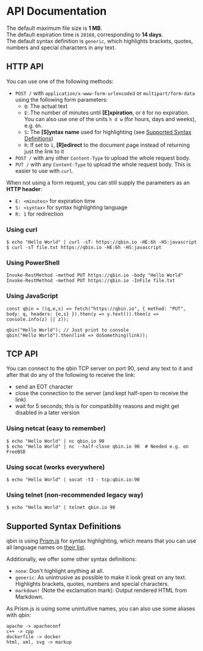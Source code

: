 # API Documentation
The default maximum file size is **1 MB**.  
The default expiration time is `20160`, corresponding to **14 days**.  
The default syntax definition is `generic`, which highlights brackets, quotes, numbers and special characters in any text.

## HTTP API
You can use one of the following methods:
- `POST /` with `application/x-www-form-urlencoded` or `multipart/form-data` using the following form parameters:
  - `Q`: The actual text
  - `E`: The number of minutes until **[E]xpiration**, or `0` for no expiration.  
    You can also use one of the units `h d w` (for hours, days and weeks), e.g. `6h`.
  - `S`: The **[S]yntax name** used for highlighting (see [Supported Syntax Definitions](#user-content-supported-syntax-definitions))
  - `R`: If set to `1`, **[R]edirect** to the document page instead of returning just the link to it
- `POST /` with any other `Content-Type` to upload the whole request body.
- `PUT /` with any `Content-Type` to upload the whole request body. This is easier to use with `curl`.

When not using a form request, you can still supply the parameters as an **HTTP header**:
- `E: <minutes>` for expiration time
- `S: <syntax>` for syntax highlighting language
- `R: 1` for redirection

### Using curl
```
$ echo "Hello World" | curl -sT- https://qbin.io -HE:6h -HS:javascript
$ curl -sT file.txt https://qbin.io -HE:6h -HS:javascript
```

### Using PowerShell
```
Invoke-RestMethod -method PUT https://qbin.io -body "Hello World"
Invoke-RestMethod -method PUT https://qbin.io -InFile file.txt
```

### Using JavaScript
```
const qbin = ((q,e,s) => fetch("https://qbin.io", { method: "PUT", body: q, headers: {e,s} }).then(y => y.text()).then(z => console.info(z) || z));

qbin("Hello World"); // Just print to console
qbin("Hello World").then(link => doSomething(link));
```

## TCP API
You can connect to the qbin TCP server on port 90, send any text to it and after that do any of the following to receive the link:
- send an EOT character
- close the connection to the server (and kept half-open to receive the link)
- wait for 5 seconds; this is for compatibility reasons and might get disabled in a later version

### Using netcat (easy to remember)
```
$ echo "Hello World" | nc qbin.io 90
$ echo "Hello World" | nc --half-close qbin.io 90  # Needed e.g. on FreeBSD
```

### Using socat (works everywhere)
```
$ echo "Hello World" | socat -t3 - tcp:qbin.io:90
```

### Using telnet (non-recommended legacy way)
```
$ echo "Hello World" | telnet qbin.io 90
```

## Supported Syntax Definitions
qbin is using [Prism.js](http://prismjs.com) for syntax highlighting, which means that you can use all language names on [their list](http://prismjs.com/#languages-list).

Additionally, we offer some other syntax definitions:
- `none`: Don't highlight anything at all.
- `generic`: As unintrusive as possible to make it look great on any text. Highlights brackets, quotes, numbers and special characters.
- `markdown!` (Note the exclamation mark): Output rendered HTML from Markdown.

As Prism.js is using some unintuitive names, you can also use some aliases with qbin:
```
apache -> apacheconf
c++ -> cpp
dockerfile -> docker
html, xml, svg -> markup
```
